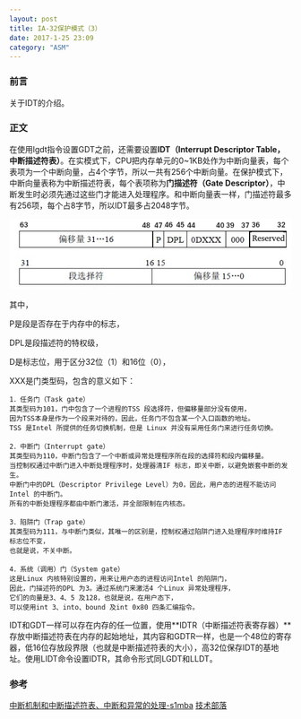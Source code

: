 ```yaml
---
layout: post
title: IA-32保护模式（3）
date: 2017-1-25 23:09
category: "ASM"
---
```


### 前言
关于IDT的介绍。

### 正文
在使用lgdt指令设置GDT之前，还需要设置**IDT（Interrupt Descriptor Table，中断描述符表）**。在实模式下，CPU把内存单元的0~1KB处作为中断向量表，每个表项为一个中断向量，占4个字节，所以一共有256个中断向量。在保护模式下，中断向量表称为中断描述符表，每个表项称为**门描述符（Gate Descriptor）**，中断发生时必须先通过这些门才能进入处理程序。和中断向量表一样，门描述符最多有256项，每个占8字节，所以IDT最多占2048字节。

![gate_descriptor](/images/ASM/gate.png)

其中，

P是段是否存在于内存中的标志，

DPL是段描述符的特权级，

D是标志位，用于区分32位（1）和16位（0），

XXX是门类型码，包含的意义如下：
```
1．任务门（Task gate）
其类型码为101，门中包含了一个进程的TSS 段选择符，但偏移量部分没有使用，
因为TSS本身是作为一个段来对待的，因此，任务门不包含某一个入口函数的地址。
TSS 是Intel 所提供的任务切换机制，但是 Linux 并没有采用任务门来进行任务切换。

2．中断门（Interrupt gate）
其类型码为110，中断门包含了一个中断或异常处理程序所在段的选择符和段内偏移量。
当控制权通过中断门进入中断处理程序时，处理器清IF 标志，即关中断，以避免嵌套中断的发生。
中断门中的DPL（Descriptor Privilege Level）为0，因此，用户态的进程不能访问Intel 的中断门。
所有的中断处理程序都由中断门激活，并全部限制在内核态。

3．陷阱门（Trap gate）
其类型码为111，与中断门类似，其唯一的区别是，控制权通过陷阱门进入处理程序时维持IF 标志位不变，
也就是说，不关中断。

4．系统（调用）门（System gate）
这是Linux 内核特别设置的，用来让用户态的进程访问Intel 的陷阱门，
因此，门描述符的DPL 为3。通过系统门来激活4 个Linux 异常处理程序，
它们的向量是3、4、5 及128，也就是说，在用户态下，
可以使用int 3、into、bound 及int 0x80 四条汇编指令。
```

IDT和GDT一样可以存在内存的任一位置，使用**IDTR（中断描述符表寄存器）**存放中断描述符表在内存的起始地址，其内容和GDTR一样，也是一个48位的寄存器，低16位存放段界限（也就是中断描述符表的大小），高32位保存IDT的基地址。使用LIDT命令设置IDTR，其命令形式同LGDT和LLDT。


### 参考
[中断机制和中断描述符表、中断和异常的处理-s1mba](http://blog.csdn.net/jnu_simba/article/details/11722703)
[技术部落](http://www.techbulo.com/708.html)